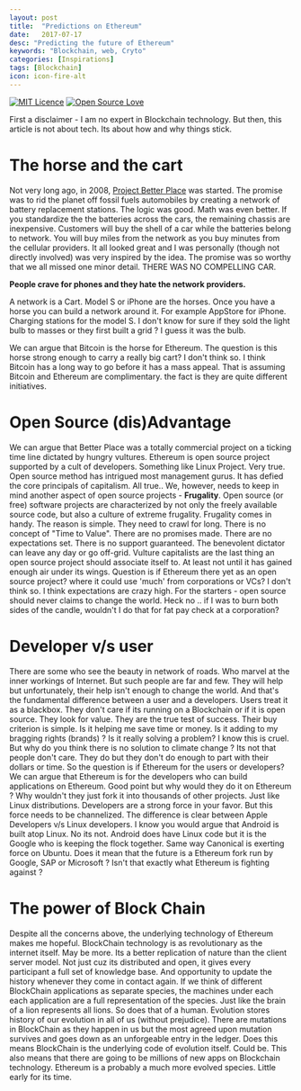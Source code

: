 ```yaml
---
layout: post
title:  "Predictions on Ethereum"
date:   2017-07-17
desc: "Predicting the future of Ethereum"
keywords: "Blockchain, web, Cryto"
categories: [Inspirations]
tags: [Blockchain]
icon: icon-fire-alt
---
```

[![MIT Licence](https://badges.frapsoft.com/os/mit/mit.svg?v=103)](https://opensource.org/licenses/mit-license.php)
[![Open Source Love](https://badges.frapsoft.com/os/v1/open-source.png?v=103)](https://github.com/ellerbrock/open-source-badge/)

First a disclaimer - I am no expert in Blockchain technology. But then, this article is not about tech. Its about how and why things stick.

# The horse and the cart

 Not very long ago, in 2008, [Project Better Place](https://en.wikipedia.org/wiki/Better_Place) was started. The promise was to rid the planet off fossil fuels automobiles by creating a network of battery replacement stations. The logic was good. Math was even better. If you standardize the the batteries across the cars, the remaining chassis are inexpensive. Customers will buy the shell of a car while the batteries belong to network. You will buy miles from the network as you buy minutes from the cellular providers. It all looked great and I was personally (though not directly involved) was very inspired by the idea. The promise was so worthy that we all missed one minor detail. THERE WAS NO COMPELLING CAR.

 **People crave for phones and they hate the network providers.**

 A network is a Cart. Model S or iPhone are the horses. Once you have a horse you can build a network around it. For example AppStore for iPhone. Charging stations for the model S. I don't know for sure if they sold the light bulb to masses or they first built a grid ? I guess it was the bulb.

 We can argue that Bitcoin is the horse for Ethereum. The question is  this horse strong enough to carry a really big cart? I don't think so. I think Bitcoin has a long way to go before it has a mass appeal. That is assuming Bitcoin and Ethereum are complimentary.  the fact is they are quite different initiatives.

# Open Source (dis)Advantage

We can argue that Better Place was a totally commercial project on a ticking time line dictated by hungry vultures. Ethereum is open source project supported by a cult of developers. Something like Linux Project. Very true. Open source method has intrigued most management gurus. It has defied the core principals of capitalism. All true..
We, however, needs to keep in mind another aspect of open source projects - **Frugality**. Open source (or free) software projects are characterized by not only the freely available source code, but also a culture of extreme frugality. Frugality comes in handy. The reason is simple. They need to crawl for long. There is no concept of "Time to Value". There are no promises made. There are no expectations set. There is no support guaranteed. The benevolent dictator can leave any day or go off-grid. Vulture capitalists are the last thing an open source project should associate itself to. At least not until it has gained enough air under its wings.
Question is if Ethereum there yet  as an open source project? where it could  use 'much' from corporations or VCs?  I don't think so. I think expectations are crazy high. For the starters - open source should never claims to change the world. Heck no .. if I was to burn both sides of the candle, wouldn't I do that for fat pay check at a corporation?

# Developer v/s user

 There are some who see the beauty in network of roads. Who marvel at the inner workings of Internet. But such people are far and few. They will help but unfortunately, their help isn't enough to change the world. And that's the fundamental difference between a user and a developers. Users treat it as a blackbox. They don't care if its running on a Blockchain or if it is open source. They look for value. They are the true test of success. Their buy criterion is  simple. Is it helping me save time or money. Is it adding to my bragging rights (brands) ? Is it really solving a problem? I know this is cruel. But why do you think there is no solution to climate change ? Its not that people don't care. They do but they don't do enough to part with their dollars or time.
 So the question is if Ethereum for the users or developers?
 We can argue that Ethereum is for the developers who can build applications on Ethereum. Good point but why would they do it on Ethereum ? Why wouldn't they just fork it into thousands of other projects. Just like Linux distributions. Developers are a strong force in your favor. But this force needs to be channelized. The difference is clear between Apple Developers  v/s Linux developers. I know you would argue that Android is built atop Linux. No its not. Android does have Linux code but it is the Google who is keeping the flock together. Same way Canonical is exerting force on Ubuntu. Does it mean that the future is a Ethereum fork run by Google, SAP or Microsoft ?  Isn't that exactly what Ethereum is fighting against ?

# The power of Block Chain 
Despite all the concerns above, the underlying technology of Ethereum makes me hopeful. BlockChain technology is as revolutionary as the internet itself. May be more. Its a better replication of nature  than the client server model. Not just cuz its distributed and open, it gives every participant a full set of knowledge base. And opportunity to update the history whenever they come in contact again.   If we think of different BlockChain applications as separate species, the machines under each  each application are a full representation of the species. Just like  the brain of a lion represents all lions. So does that of a human. Evolution stores history of our evolution in all of us  (without prejudice).  There are mutations in BlockChain as they happen in us but the  most agreed upon mutation survives and goes down as an unforgeable entry in the ledger. Does this means BlockChain is the underlying code of evolution itself. Could be. This also means that there are going to be millions of new apps on Blockchain technology.  Ethereum is a probably a much more evolved species. Little early for  its time.  
